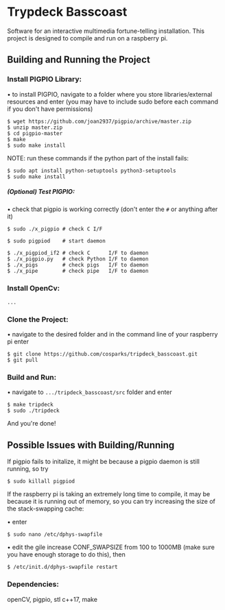 # Trypdeck Basscoast

Software for an interactive multimedia fortune-telling installation.  This project is designed to compile and run on a raspberry pi.

## Building and Running the Project
### Install PIGPIO Library:
• to install PIGPIO, navigate to a folder where you store libraries/external resources and enter (you may have to include sudo before each command if you don't have permissions)
```
$ wget https://github.com/joan2937/pigpio/archive/master.zip
$ unzip master.zip
$ cd pigpio-master
$ make
$ sudo make install
```
NOTE: run these commands if the python part of the install fails:
```
$ sudo apt install python-setuptools python3-setuptools
$ sudo make install
```
##### (Optional) Test PIGPIO:
• check that pigpio is working correctly (don't enter the `#` or anything after it)
```
$ sudo ./x_pigpio # check C I/F

$ sudo pigpiod    # start daemon

$ ./x_pigpiod_if2 # check C      I/F to daemon
$ ./x_pigpio.py   # check Python I/F to daemon
$ ./x_pigs        # check pigs   I/F to daemon
$ ./x_pipe        # check pipe   I/F to daemon
```
### Install OpenCv:
```
...
```
### Clone the Project:
• navigate to the desired folder and in the command line of your raspberry pi enter
```
$ git clone https://github.com/cosparks/tripdeck_basscoast.git
$ git pull
```
### Build and Run:
• navigate to `.../tripdeck_basscoast/src` folder and enter
```
$ make tripdeck
$ sudo ./tripdeck
```
And you're done!

## Possible Issues with Building/Running

If pigpio fails to initalize, it might be because a pigpio daemon is still running, so try
```
$ sudo killall pigpiod
```
If the raspberry pi is taking an extremely long time to compile, it may be because it is running out of memory, so you can try increasing the size of the stack-swapping cache:

• enter
```
$ sudo nano /etc/dphys-swapfile
```
• edit the gile increase CONF_SWAPSIZE from 100 to 1000MB (make sure you have enough storage to do this), then
```
$ /etc/init.d/dphys-swapfile restart
```

### Dependencies:
openCV, pigpio, stl c++17, make
